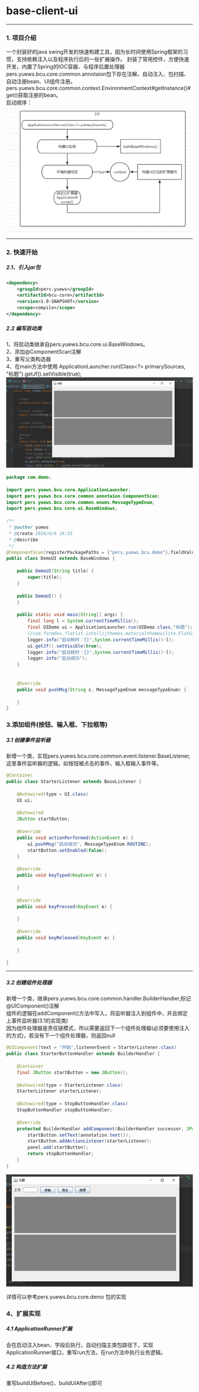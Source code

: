 # base-client-ui


-----------
### 1. 项目介绍
一个封装好的java swing开发的快速构建工具，因为长时间使用Spring框架的习惯，支持依赖注入以及程序执行后的一些扩展操作。 
封装了常用控件，方便快速开发，内置了Spring的IOC容器、与程序后置处理器<br/>
pers.yuews.bcu.core.common.annotaion包下存在注解。自动注入、包扫描、自动注册bean、UI组件注册。<br/>
pers.yuews.bcu.core.common.context.EnvironmentContext#getInstance()#get()获取注册的bean。<br/>
启动顺序：<br/>
![11](./assets/img.png)

-----------
### 2. 快速开始

##### 2.1、引入jar包
```xml
<dependency>
    <groupId>pers.yuews</groupId>
    <artifactId>bcu-core</artifactId>
    <version>1.0-SNAPSHOT</version>
    <scope>compile</scope>
</dependency>
```
##### 2.2 编写启动类
1、将启动类继承自pers.yuews.bcu.core.ui.BaseWindows。<br/>
2、添加@ComponentScan注解<br/>
3、重写父类构造器<br/>
4、在main方法中使用 ApplicationLauncher.run(Class<?> primarySources, "标题").getJf().setVisible(true);<br/>
![img_1.png](assets/img_1.png)

```java
package com.demo;

import pers.yuews.bcu.core.ApplicationLauncher;
import pers.yuews.bcu.core.common.annotaion.ComponentScan;
import pers.yuews.bcu.core.common.enums.MessageTypeEnum;
import pers.yuews.bcu.core.ui.BaseWindows;

/**
 * @author yuews
 * @create 2024/6/6 16:33
 * @describe
 */
@ComponentScan(registerPackagePaths = {"pers.yuews.bcu.demo"},fieldValuePackagePaths={"pers.yuews.bcu.demo"})
public class DemoUI extends BaseWindows {

    public DemoUI(String title) {
        super(title);
    }

    public DemoUI() {
    }

    public static void main(String[] args) {
	    final long l = System.currentTimeMillis();
	    final UIDemo ui = ApplicationLauncher.run(UIDemo.class,"标题");
	    //com.formdev.flatlaf.intellijthemes.materialthemeuilite.FlatGitHubContrastIJTheme.setup();
	    logger.info("启动耗时：{}",System.currentTimeMillis()-l);
	    ui.getJf().setVisible(true);
	    logger.info("启动耗时：{}",System.currentTimeMillis()-l);
	    logger.info("启动成功");
    }


    @Override
    public void pushMsg(String s, MessageTypeEnum messageTypeEnum) {

    }
}

```

### 3.添加组件(按钮、输入框、下拉框等)
##### 3.1 创建事件监听器
新增一个类，实现pers.yuews.bcu.core.common.event.listener.BaseListener,这里事件监听器的逻辑。如按钮被点击的事件、输入框输入事件等。
```java
@Container
public class StarterListener extends BaseListener {

    @Autowired(type = UI.class)
    UI ui;

    @Autowired
    JButton startButton;

    @Override
    public void actionPerformed(ActionEvent e) {
        ui.pushMsg("启动成功", MessageTypeEnum.ROUTINE);
        startButton.setEnabled(false);
    }

    @Override
    public void keyTyped(KeyEvent e) {

    }

    @Override
    public void keyPressed(KeyEvent e) {

    }

    @Override
    public void keyReleased(KeyEvent e) {

    }

}
```
------------

##### 3.2 创建组件处理器
新增一个类，继承pers.yuews.bcu.core.common.handler.BuilderHandler,标记@UIComponent()注解<br/>
组件的逻辑在addComponent()方法中写入，将监听器注入到组件中，并且绑定上事件监听器(3.1的实现类)<br/>
因为组件处理器是责任链模式，所以需要返回下一个组件处理器(必须要使用注入的方式)，若没有下一个组件处理器，则返回null<br/>

```java
@UIComponent(text = "开始",listenerEvent = StarterListener.class)
public class StarterButtonHandler extends BuilderHandler {

    @Container
    final JButton startButton = new JButton();

    @Autowired(type = StarterListener.class)
    StarterListener starterListener;

    @Autowired(type = StopButtonHandler.class)
    StopButtonHandler stopButtonHandler;

    @Override
    protected BuilderHandler addComponent(BuilderHandler successor, JPanel panel,UIComponent annotation ){
        startButton.setText(annotation.text());
        startButton.addActionListener(starterListener);
        panel.add(startButton);
        return stopButtonHandler;
    }
}
```
![1](./assets/img_2.png)

详情可以参考pers.yuews.bcu.core.demo 包的实现

### 4、扩展实现
##### 4.1 ApplicationRunner扩展
会在启动注入bean、字段后执行，自动扫描主类包路径下，实现ApplicationRunner接口，重写run方法，在run方法中执行业务逻辑。
##### 4.2 构造方法扩展
重写buildUIBefore()、buildUIAfter()即可

